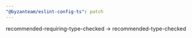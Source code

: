 ```yaml
---
"@byzanteam/eslint-config-ts": patch
---
```


recommended-requiring-type-checked -> recommended-type-checked
